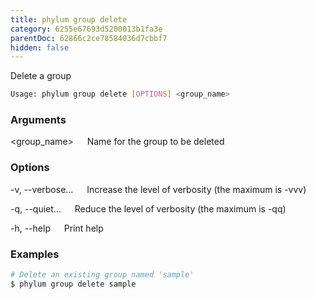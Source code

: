 ```yaml
---
title: phylum group delete
category: 6255e67693d5200013b1fa3e
parentDoc: 62866c2ce78584036d7cbbf7
hidden: false
---
```


Delete a group

```sh
Usage: phylum group delete [OPTIONS] <group_name>
```

### Arguments

<group_name>
&emsp; Name for the group to be deleted

### Options

-v, --verbose...
&emsp; Increase the level of verbosity (the maximum is -vvv)

-q, --quiet...
&emsp; Reduce the level of verbosity (the maximum is -qq)

-h, --help
&emsp; Print help

### Examples

```sh
# Delete an existing group named 'sample'
$ phylum group delete sample
```
